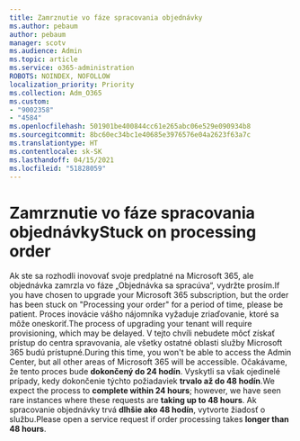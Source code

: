 ```yaml
---
title: Zamrznutie vo fáze spracovania objednávky
ms.author: pebaum
author: pebaum
manager: scotv
ms.audience: Admin
ms.topic: article
ms.service: o365-administration
ROBOTS: NOINDEX, NOFOLLOW
localization_priority: Priority
ms.collection: Adm_O365
ms.custom:
- "9002358"
- "4584"
ms.openlocfilehash: 501901be400844cc61e265abc06e529e090934b8
ms.sourcegitcommit: 8bc60ec34bc1e40685e3976576e04a2623f63a7c
ms.translationtype: HT
ms.contentlocale: sk-SK
ms.lasthandoff: 04/15/2021
ms.locfileid: "51828059"
---
```

# <a name="stuck-on-processing-order"></a><span data-ttu-id="1dfbc-102">Zamrznutie vo fáze spracovania objednávky</span><span class="sxs-lookup"><span data-stu-id="1dfbc-102">Stuck on processing order</span></span>

<span data-ttu-id="1dfbc-103">Ak ste sa rozhodli inovovať svoje predplatné na Microsoft 365, ale objednávka zamrzla vo fáze „Objednávka sa spracúva“, vydržte prosím.</span><span class="sxs-lookup"><span data-stu-id="1dfbc-103">If you have chosen to upgrade your Microsoft 365 subscription, but the order has been stuck on "Processing your order" for a period of time, please be patient.</span></span> <span data-ttu-id="1dfbc-104">Proces inovácie vášho nájomníka vyžaduje zriaďovanie, ktoré sa môže oneskoriť.</span><span class="sxs-lookup"><span data-stu-id="1dfbc-104">The process of upgrading your tenant will require provisioning, which may be delayed.</span></span> <span data-ttu-id="1dfbc-105">V tejto chvíli nebudete môcť získať prístup do centra spravovania, ale všetky ostatné oblasti služby Microsoft 365 budú prístupné.</span><span class="sxs-lookup"><span data-stu-id="1dfbc-105">During this time, you won't be able to access the Admin Center, but all other areas of Microsoft 365 will be accessible.</span></span> <span data-ttu-id="1dfbc-106">Očakávame, že tento proces bude **dokončený do 24 hodín**. Vyskytli sa však ojedinelé prípady, kedy dokončenie týchto požiadaviek **trvalo až do 48 hodín**.</span><span class="sxs-lookup"><span data-stu-id="1dfbc-106">We expect the process to **complete within 24 hours**; however, we have seen rare instances where these requests are **taking up to 48 hours**.</span></span> <span data-ttu-id="1dfbc-107">Ak spracovanie objednávky trvá **dlhšie ako 48 hodín**, vytvorte žiadosť o službu.</span><span class="sxs-lookup"><span data-stu-id="1dfbc-107">Please open a service request if order processing takes **longer than 48 hours**.</span></span>
